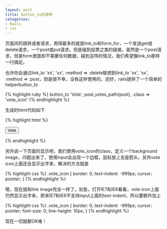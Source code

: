 ```yaml
---
layout: post
title: button_to的使用
categories:
- Rails
- css
---
```

页面间的跳转或者请求，用得最多的就是link_to和form_for，一个发送get或delete请求，一个post或put请求。但是碰到投票之类的链接，虽然是一个post请求，但是form里面却不需要任何数据，碰到这样的情况，我们希望像link_to那样一行搞定。

也许你会通过link_to 'xx', 'xx', :method => :delete联想到link_to 'xx', 'xx', :method => :post，但是很不幸，没有这样使用的。还好，rails提供了一个简单的helperbutton_to

{% highlight ruby %}
button_to 'Vote', post_votes_path(post), :class => 'vote_icon'
{% endhighlight %}

生成的html代码如下

{% highlight html %}
<form class="button-to" action="/post/1/comments" method="post">
    <div>
        <input type="submit" value="Vote" class="vote_icon" />
        <input type="hidden" value="zbT/x/CpCjDQdTb2IZQ+ttGqNfv5PfsAJ3/BRK+wBqM=" name="authenticity_token" />
    </div>
</form>
{% endhighlight %}

另外说一下页面的显示吧，我们使用vote_icon的class，定义一个background image，问题出来了，使用input会出现一个边框，鼠标放上去是箭头，另外vote icon上面还会显示出字来，解决的方法就是

{% highlight css %}
.vote_icon {
    border: 0;
    text-indent: -999px;
    cursor: pointer;
}
{% endhighlight %}

嗯，现在就和link image完全一样了。别急，打开IE7和IE6看看，vote icon上面仍然显示出字来，原来IE7和IE6不支持input上面的text-indent，所以要额外加上

{% highlight css %}
.vote_icon {
    border: 0;
    text-indent: -999px;
    cursor: pointer;
    font-size: 0;
    line-height: 10px;
}
{% endhighlight %}

现在一切就都OK咯！

